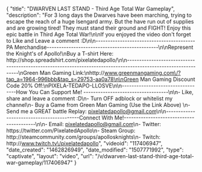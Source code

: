 {
    "title": "DWARVEN LAST STAND - Third Age Total War Gameplay",
    "description": "For 3 long days the Dwarves have been marching, trying to escape the reach of a huge Isengard army.  But the have run out of supplies and are growing tired!  They must stand their ground and FIGHT!  Enjoy this epic battle in Third Age Total War!\n\nIf you enjoyed the video don't forget to Like and Leave a comment :D\n\n-----------------------------------------PA Merchandise----------------------------------------------\n\nRepresent the Knight's of Apollo!\nBuy a T-shirt Here: http:\/\/shop.spreadshirt.com\/pixelatedapollo\/\n\n---------------------------------------------------------------------------------------------------------------\nGreen Man Gaming Link:\nhttp:\/\/www.greenmangaming.com\/?tap_a=1964-996bbb&tap_s=29753-aa0a78\n\nGreen Man Gaming Discount Code 20% Off:\nPIXELA-TEDAPO-LLOSVE\n\n----------------------------------How You Can Support Me! -----------------------------------\n\n- Like, share and leave a comment :D\n- Turn OFF adblock or whitelist my channel\n- Buy a Game from Green Man Gaming (Use the Link Above) \n- Send me a GREAT battle Replay: pixelatedapollo@gmail.com\n\n------------------------------------------Connect With Me!-----------------------------------------\n\n- Email: pixelatedapollo@gmail.com\n- Twitter: https:\/\/twitter.com\/PixelatedApollo\n- Steam Group:  http:\/\/steamcommunity.com\/groups\/apollosknights\n- Twitch: http:\/\/www.twitch.tv\/pixelatedapollo",
    "videoid": "117406947",
    "date_created": "1462826949",
    "date_modified": "1507771992",
    "type": "captivate",
    "layout": "video",
    "url": "\/v\/dwarven-last-stand-third-age-total-war-gameplay\/117406947"
}